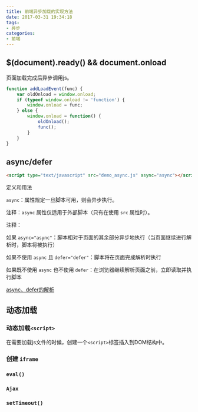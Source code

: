 ```yaml
---
title: 前端异步加载的实现方法
date: 2017-03-31 19:34:18
tags: 
- 异步
categories: 
- 前端
---
```


## $(document).ready() && document.onload

页面加载完成后异步调用js。

<!-- more -->

```javascript
function addLoadEvent(func) {
    var oldOnload = window.onload;
    if (typeof window.onload != 'function') {
        window.onload = func;
    } else {  
        window.onload = function() {
            oldOnload();
            func();
        }
    }
}
```

## async/defer

```html
<script type="text/javascript" src="demo_async.js" async="async"></script>
```

定义和用法

`async`：属性规定一旦脚本可用，则会异步执行。

注释：`async` 属性仅适用于外部脚本（只有在使用 `src` 属性时）。

注释：

如果 `async="async"`：脚本相对于页面的其余部分异步地执行（当页面继续进行解析时，脚本将被执行）

如果不使用 `async` 且 `defer="defer"`：脚本将在页面完成解析时执行

如果既不使用 `async` 也不使用 `defer`：在浏览器继续解析页面之前，立即读取并执行脚本

[async、defer的解析](http://blog.yancoder.com/2017/03/31/async%E3%80%81defer/)

## 动态加载

### 动态加载`<script>`

在需要加载js文件的时候，创建一个`<script>`标签插入到DOM结构中。

### 创建 `iframe`

### `eval()`

### `Ajax`

### `setTimeout()`